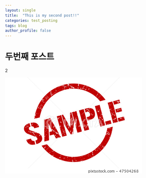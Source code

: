 ```yaml
---
layout: single
title:  "This is my second post!!"
categories: test_posting
tags: blog
author_profile: false
---
```


# 두번째 포스트

2

![sample](images/2022-08-20-second/sample.jpeg)